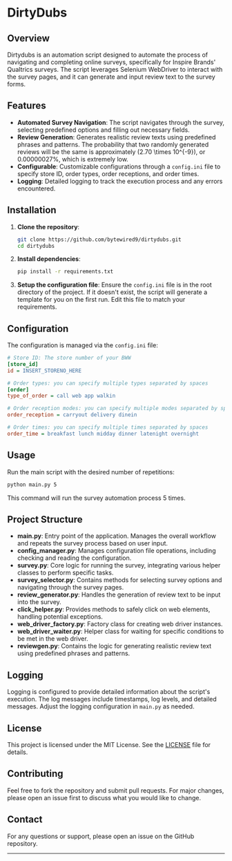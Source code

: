 # DirtyDubs

## Overview

Dirtydubs is an automation script designed to automate the process of navigating and completing online surveys, specifically for Inspire Brands' Qualtrics surveys. The script leverages Selenium WebDriver to interact with the survey pages, and it can generate and input review text to the survey forms.

## Features

- **Automated Survey Navigation**: The script navigates through the survey, selecting predefined options and filling out necessary fields.
- **Review Generation**: Generates realistic review texts using predefined phrases and patterns. The probability that two randomly generated reviews will be the same is approximately \(2.70 \times 10^{-9}\), or 0.00000027%, which is extremely low.
- **Configurable**: Customizable configurations through a `config.ini` file to specify store ID, order types, order receptions, and order times.
- **Logging**: Detailed logging to track the execution process and any errors encountered.

## Installation

1. **Clone the repository**:
    ```sh
    git clone https://github.com/bytewired9/dirtydubs.git
    cd dirtydubs
    ```

2. **Install dependencies**:
    ```sh
    pip install -r requirements.txt
    ```

3. **Setup the configuration file**:
    Ensure the `config.ini` file is in the root directory of the project. If it doesn't exist, the script will generate a template for you on the first run. Edit this file to match your requirements.

## Configuration

The configuration is managed via the `config.ini` file:

```ini
# Store ID: The store number of your BWW
[store_id]
id = INSERT_STORENO_HERE

# Order types: you can specify multiple types separated by spaces
[order]
type_of_order = call web app walkin

# Order reception modes: you can specify multiple modes separated by spaces
order_reception = carryout delivery dinein

# Order times: you can specify multiple times separated by spaces
order_time = breakfast lunch midday dinner latenight overnight
```

## Usage

Run the main script with the desired number of repetitions:

```sh
python main.py 5
```

This command will run the survey automation process 5 times.

## Project Structure

- **main.py**: Entry point of the application. Manages the overall workflow and repeats the survey process based on user input.
- **config_manager.py**: Manages configuration file operations, including checking and reading the configuration.
- **survey.py**: Core logic for running the survey, integrating various helper classes to perform specific tasks.
- **survey_selector.py**: Contains methods for selecting survey options and navigating through the survey pages.
- **review_generator.py**: Handles the generation of review text to be input into the survey.
- **click_helper.py**: Provides methods to safely click on web elements, handling potential exceptions.
- **web_driver_factory.py**: Factory class for creating web driver instances.
- **web_driver_waiter.py**: Helper class for waiting for specific conditions to be met in the web driver.
- **reviewgen.py**: Contains the logic for generating realistic review text using predefined phrases and patterns.

## Logging

Logging is configured to provide detailed information about the script's execution. The log messages include timestamps, log levels, and detailed messages. Adjust the logging configuration in `main.py` as needed.

## License

This project is licensed under the MIT License. See the [LICENSE](LICENSE) file for details.

## Contributing

Feel free to fork the repository and submit pull requests. For major changes, please open an issue first to discuss what you would like to change.

## Contact

For any questions or support, please open an issue on the GitHub repository.

---
